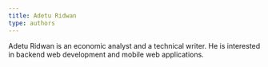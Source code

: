 ```yaml
---
title: Adetu Ridwan
type: authors
---
```

Adetu Ridwan is an economic analyst and a technical writer. He is interested in backend web development and mobile web applications.
